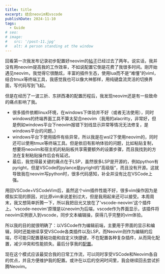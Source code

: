 ```yaml
---
title: title
excerpt: 结合neovim和vscode
publishDate: 2024-11-10
tags:
  - Guide
# seo:
# image:
#   src: '/post-11.jpg'
#   alt: A person standing at the window
---
```


回看第一次我发布记录初步配置好neovim的[帖子](https://www.reddit.com/r/neovim/comments/11wlrca/noob_finish_config_for_the_first_time/?utm_source=share&utm_medium=web3x&utm_name=web3xcss&utm_term=1&utm_content=share_button)已经过去了两年。说实话，我并没有用neovim提高我的工作效率，不如说配置它倒是花费了我很多时间。刚开始遇见neovim，我觉得它很酷炫，丰富的插件生态，使用lua而不是“难懂”的viml，结合tmux等终端工具，我感觉我也可以像大神那样，用纯键盘流灵活的切换界面，写代码写到飞起。

但是在经历了一波三折、东拼西凑的配置历程后，我发现neovim还是有一些致命的痛点影响了我。

- 很多插件依赖linux环境，在windows下体验并不好（或者无法使用），同时windows的终端界面工具不算太契合neovim（我用的alacritty，非常好，但是例如windows平台下neovim报错下划线显示异常等情况无法修复，是windows平台的问题。）
- windows平台下使用插件有些异常，所以我是在wsl2下使用neovim的，同时还可以使用tmux等终端工具。但是依旧有影响体验的问题，比如粘贴复制，想要将neovim和宿主机的粘贴板共享需要额外的设置步骤，而且我找到的方法在复制粘贴操作后会有延迟。
- 最后，我觉得最关键的痛点在于LSP，虽然很多LSP是开源的，例如python有pyright，但是VSCode的pylance是pyright的“高级版”，而且没有开源。这就导致我在neovim写python时，很多代码感知，补全并没有比在VSCode上强。

用回VSCode+VSCodeVim后，虽然这个vim插件性能不好，很多vim操作因为是模拟实现的原因，对比原vim来说差别过大，但是我用起来还可以接受。本周周末，我又想简单折腾一下，所以我把目光又放在了'vscode-neovim'这个插件上。'vscode-neovim'原理是以neovim为后端，vscode作为界面显示，该插件将neovim实例嵌入到vscode，同步文本编辑操，获得几乎完整的vim体验。

所以我的目的就很明确了：以VSCode作为编辑前端，主要用于界面的显示和编辑，同时还能继续享受VSCode各类插件以及LSP。而Neovim则作为编辑的后端，尽可能只配置基础功能和自定义快捷键，不在配置各种复杂插件，从而简化配置，减少冲突和性能损失。最后分享我的[配置](https://github.com/allworldg/nvim/tree)。

现在这个模式应该最契合我的日常工作流，可以同时享受VSCode和Neovim各自的优点，并且方便维护我的配置。或许在以后的空闲时间里，我会继续回去尝试折腾Neovim。
